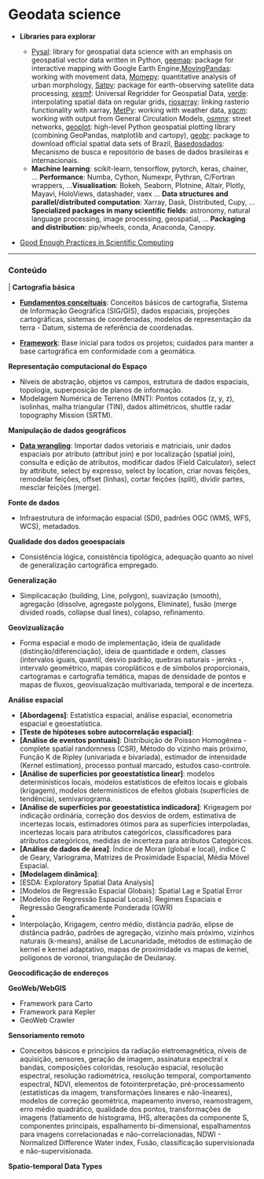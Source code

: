 
# Geodata science

* **Libraries para explorar**
  * [Pysal](https://pysal.org/pysal/): library for geospatial data science with an emphasis on geospatial vector data written in Python, [geemap](https://pypi.org/project/geemap/): package for interactive mapping with Google Earth Engine,[MovingPandas](https://anitagraser.github.io/movingpandas/): working with movement data, [Momepy](http://docs.momepy.org/en/latest/): quantitative analysis of urban morphology, [Satpy](https://satpy.readthedocs.io/en/stable/): package for earth-observing satellite data processing, [xesmf](https://xesmf.readthedocs.io/): Universal Regridder for Geospatial Data, [verde](https://www.fatiando.org/verde/): interpolating spatial data on regular grids, [rioxarray](https://github.com/corteva/rioxarray): linking rasterio functionality with xarray, [MetPy](https://unidata.github.io/MetPy): working with weather data, [xgcm](https://xgcm.readthedocs.io/en/latest/index.html): working with output from General Circulation Models, [osmnx](https://github.com/gboeing/osmnx): street networks, [geoplot](https://residentmario.github.io/geoplot/): high-level Python geospatial plotting library (combining GeoPandas, matplotlib and cartopy), [geobr](https://github.com/ipeaGIT/geobr#geobr--): package to download official spatial data sets of Brazil, [Basedosdados](https://basedosdados.github.io/mais/): Mecanismo de busca e repositório de bases de dados brasileiras e internacionais.
  * **Machine learning**: scikit-learn, tensorflow, pytorch, keras, chainer, ... **Performance**: Numba, Cython, Numexpr, Pythran, C/Fortran wrappers, ...**Visualisation**: Bokeh, Seaborn, Plotnine, Altair, Plotly, Mayavi, HoloViews, datashader, vaex ... **Data structures and parallel/distributed computation**: Xarray, Dask, Distributed, Cupy, ... **Specialized packages in many scientific fields**: astronomy, natural language processing, image processing, geospatial, ... **Packaging and distribution**: pip/wheels, conda, Anaconda, Canopy.
 
* [Good Enough Practices in Scientific Computing](https://arxiv.org/pdf/1609.00037v1.pdf)

---
### Conteúdo

| **Cartografia básica**

  * **[Fundamentos conceituais](https://github.com/PryskaS/spatial-data-is-special/blob/master/1.%20Notebooks/Fundamentos%20de%20Cartografia%20para%20SIG%20I.ipynb)**: Conceitos básicos de cartografia, Sistema de Informação Geográfica (SIG/GIS), dados espaciais, projeções cartográficas, sistemas de coordenadas, modelos de representação da terra - Datum, sistema de referência de coordenadas. 
  
 * **[Framework]()**: Base inicial para todos os projetos; cuidados para manter a base cartográfica em conformidade com a geomática.
 
**Representação computacional do Espaço**

  * Níveis de abstração, objetos vs campos, estrutura de dados espaciais, topologia, superposição de planos de informação.
  * Modelagem Numérica de Terreno (MNT): Pontos cotados (z, y, z), isolinhas, malha triangular (TIN), dados altimétricos, shuttle radar topography Mission (SRTM).

**Manipulação de dados geográficos**

  * **[Data wrangling]()**: Importar dados vetoriais e  matriciais, unir dados espaciais por atributo (attribut join) e por localização (spatial join), consulta e edição de atributos, modificar dados (Field Calculator), select by attribute, select by expresso, select by location, criar novas feições, remodelar feições, offset (linhas), cortar feições (split), dividir partes, mesclar feições (merge).

**Fonte de dados**

  * Infraestrutura de informação espacial (SDI), padrões OGC (WMS, WFS, WCS), metadados.

**Qualidade dos dados geoespaciais**

  * Consistência lógica, consistência tipológica, adequação quanto ao nível de generalização cartográfica empregado.

**Generalização**

  * Simplicacação (building, Line, polygon), suavização (smooth), agregação (dissolve, agregaste polygons, Eliminate), fusão (merge divided roads, collapse dual lines), colapso, refinamento.
 
**Geovizualização**

  * Forma espacial e modo de implementação, ideia de qualidade (distinção/diferenciação), ideia de quantidade e ordem, classes (intervalos iguais, quantil, desvio padrão, quebras naturais - jernks -, intervalo geométrico, mapas coropláticos e de símbolos proporcionais, cartogramas e cartografia temática, mapas de densidade de pontos e mapas de fluxos, geovisualização multivariada, temporal e de incerteza.

**Análise espacial**

  * **[Abordagens]**: Estatística espacial, análise espacial, econometria espacial e geoestatística.
  * **[Teste de hipóteses sobre autocorrelação espacial]**:
  * **[Análise de eventos pontuais]**: Distribuição de Poisson Homogênea - complete spatial randomness (CSR), Método do vizinho mais próximo, Função K de Ripley (univariada e bivariada), estimador de intensidade (Kernel estimation), processo pontual marcado, estudos caso-controle.
  * **[Análise de superfícies por geoestatística linear]**: modelos determinísticos locais, modelos estatísticos de efeitos locais e globais (krigagem), modelos determinísticos de efeitos globais (superfícies de tendência), semivariograma. 
  * **[Análise de superfícies por geoestatística indicadora]**: Krigeagem por indicação ordinária, correção dos desvios de ordem, estimativa de incertezas locais, estimadores ótimos para as superfícies interpoladas, incertezas locais para atributos categóricos, classificadores para atributos categóricos, medidas de incerteza para atributos Categóricos.
  * **[Análise de dados de área]**: Índice de Moran (global e local), índice C de Geary, Variograma, Matrizes de Proximidade Espacial, Média Móvel Espacial.
  * **[Modelagem dinâmica]**: 
  * [ESDA: Exploratory Spatial Data Analysis]
  * [Modelos de Regressão Espacial Globais]: Spatial Lag e Spatial Error
  * [Modelos de Regressão Espacial Locais]: Regimes Espaciais e Regressão Geograficamente Ponderada (GWR)
  * [Cluster Analysis]: LISA
  * Interpolação, Krigagem, centro médio, distância padrão, elipse de distância padrão, padrões de agregação, vizinho mais próximo, vizinhos naturais (k-means), análise de Lacunaridade, métodos de estimação de kernel e kernel adaptativo,  mapas de proximidade vs mapas de kernel, polígonos de voronoi, triangulação de Deulanay.

**Geocodificação de endereços**

**GeoWeb/WebGIS**

  * Framework para Carto
  * Framework para Kepler
  * GeoWeb Crawler

**Sensoriamento remoto**

  * Conceitos básicos e princípios da radiação eletromagnética, níveis de aquisição, sensores, geração de imagem, assinatura espectral x bandas, composições coloridas, resolução espacial, resolução espectral, resolução radiométrica, resolução temporal, comportamento espectral, NDVI, elementos de fotointerpretação, pré-processamento (estatísticas da imagem, transformações lineares e não-lineares), modelos de correção geométrica, mapeamento inverso, reamostragem, erro médio quadrático, qualidade dos pontos, transformações de imagens (fatiamento de histograma, IHS, alterações da componente S, componentes principais, espalhamento bi-dimensional, espalhamentos para imagens correlacionadas e não-correlacionadas, NDWI - Normalized Difference Water index, Fusão, classificação supervisionada e não-supervisionada. 

**Spatio-temporal Data Types**

